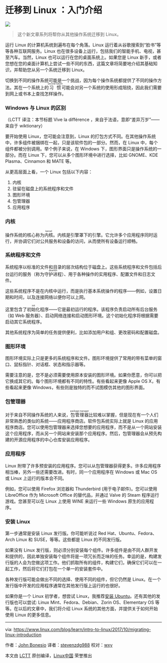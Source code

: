迁移到 Linux ：入门介绍
======

![](https://www.linux.com/sites/lcom/files/styles/rendered_file/public/migrating-to-linux.jpg?itok=sjcGK0SY)

> 这个新文章系列将帮你从其他操作系统迁移到 Linux。

运行 Linux 的计算机系统到遍布在每个角落。Linux 运行着从谷歌搜索到“脸书”等等各种互联网服务。Linux 也在很多设备上运行，包括我们的智能手机、电视，甚至汽车。当然，Linux 也可以运行在您的桌面系统上。如果您是 Linux 新手，或者您想在您的桌面计算机上尝试一些不同的东西，这篇文章将简要地介绍其基础知识，并帮助您从另一个系统迁移到 Linux。

切换到不同的操作系统可能是一个挑战，因为每个操作系统都提供了不同的操作方法。其在一个系统上的<ruby>习惯<rt>second nature</rt></ruby>可能会对另一个系统的使用形成阻挠，因此我们需要到网上或书本上查找怎样操作。

### Windows 与 Linux 的区别 

（LCTT 译注：本节标题 Vive la différence ，来自于法语，意即“差异万岁”——来自于 wiktionary）

要开始使用 Linux，您可能会注意到，Linux 的打包方式不同。在其他操作系统中，许多组件被捆绑在一起，只是该软件包的一部分。然而，在 Linux 中，每个组件都被分别调用。举个例子来说，在 Windows 下，图形界面只是操作系统的一部分。而在 Linux 下，您可以从多个图形环境中进行选择，比如 GNOME、KDE Plasma、Cinnamon 和 MATE 等。

从更高层面上看，一个 Linux 包括以下内容：

1. 内核
2. 驻留在磁盘上的系统程序和文件
3. 图形环境
4. 包管理器
5. 应用程序

### 内核

操作系统的核心称为<ruby>内核<rt>kernel</rt></ruby>。内核是引擎罩下的引擎。它允许多个应用程序同时运行，并协调它们对公共服务和设备的访问，从而使所有设备运行顺畅。

### 系统程序和文件

系统程序以标准的文件和目录的层次结构位于磁盘上。这些系统程序和文件包括后台运行的服务（称为<ruby>守护进程<rt>deamon</rt></ruby>）、用于各种操作的实用程序、配置文件和日志文件。

这些系统程序不是在内核中运行，而是执行基本系统操作的程序——例如，设置日期和时间，以及连接网络以便你可以上网。

这里包含了<ruby>初始化<rt>init</rt></ruby>程序——它是最初运行的程序。该程序负责启动所有后台服务（如 Web 服务器）、启动网络连接和启动图形环境。这个初始化程序将根据需要启动其它系统程序。

其他系统程序为简单的任务提供便利，比如添加用户和组、更改密码和配置磁盘。

### 图形环境

图形环境实际上只是更多的系统程序和文件。图形环境提供了常用的带有菜单的窗口、鼠标指针、对话框、状态和指示器等。

需要注意的是，您不是必须需要使用原本安装的图形环境。如果你愿意，你可以把它换成其它的。每个图形环境都有不同的特性。有些看起来更像 Apple OS X，有些看起来更像 Windows，有些则是独特的而不试图模仿其他的图形界面。

### 包管理器

对于来自不同操作系统的人来说，<ruby>包管理器<rt>package manager</rt></ruby>比较难以掌握，但是现在有一个人们非常熟悉的类似的系统——应用程序商店。软件包系统实际上就是 Linux 的应用程序商店。您可以使用包管理器来选择您想要的应用程序，而不是从一个网站安装这个应用程序，而从另一个网站来安装那个应用程序。然后，包管理器会从预先构建的开源应用程序的中心仓库安装应用程序。

### 应用程序

Linux 附带了许多预安装的应用程序。您可以从包管理器获得更多。许多应用程序相当棒，另外一些还需要改进。有时，同一个应用程序在 Windows 或 Mac OS 或 Linux 上运行的版本会不同。

例如，您可以使用 Firefox 浏览器和 Thunderbird (用于电子邮件)。您可以使用 LibreOffice 作为 Microsoft Office 的替代品，并通过 Valve 的 Steam 程序运行游戏。您甚至可以在 Linux 上使用 WINE 来运行一些 Windows 原生的应用程序。

### 安装 Linux

第一步通常是安装 Linux 发行版。你可能听说过 Red Hat、Ubuntu、Fedora、Arch Linux 和 SUSE，等等。这些都是 Linux 的不同发行版。

如果没有 Linux 发行版，则必须分别安装每个组件。许多组件是由不同人群开发和提供的，因此单独安装每个组件将是一项冗长而乏味的任务。幸运的是，构建发行版的人会为您做这项工作。他们抓取所有的组件，构建它们，确保它们可以在一起工作，然后将它们打包在一个单一的安装套件中。

各种发行版可能会做出不同的选择、使用不同的组件，但它仍然是 Linux。在一个发行版中开发的应用程序通常在其他发行版上运行的也很好。

如果你是一个 Linux 初学者，想尝试 Linux，我推荐[安装 Ubuntu][1]。还有其他的发行版也可以尝试: Linux Mint、Fedora、Debian、Zorin OS、Elementary OS 等等。在以后的文章中，我们将介绍 Linux 系统的其他方面，并提供关于如何开始使用 Linux 的更多信息。


--------------------------------------------------------------------------------

via: https://www.linux.com/blog/learn/intro-to-linux/2017/10/migrating-linux-introduction

作者：[John Bonesio][a]
译者：[stevenzdg988](https://github.com/stevenzdg988)
校对：[wxy](https://github.com/wxy)

本文由 [LCTT](https://github.com/LCTT/TranslateProject) 原创编译，[Linux中国](https://linux.cn/) 荣誉推出

[a]:https://www.linux.com/users/johnbonesio
[1]:https://www.ubuntu.com/download/desktop
[2]:https://training.linuxfoundation.org/linux-courses/system-administration-training/introduction-to-linux

